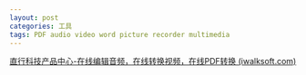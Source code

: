 ```yaml
---
layout: post
categories: 工具
tags: PDF audio video word picture recorder multimedia
---
```


[直行科技产品中心-在线编辑音频，在线转换视频，在线PDF转换 (iwalksoft.com)](https://www.iwalksoft.com/)